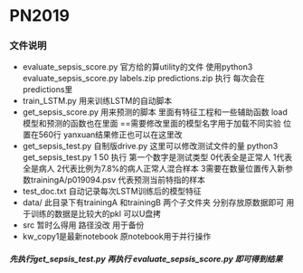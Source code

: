 # PN2019

### 文件说明

- evaluate_sepsis_score.py 官方给的算utility的文件 使用python3 evaluate_sepsis_score.py labels.zip predictions.zip 执行 每次会在predictions里
- train_LSTM.py 用来训练LSTM的自动脚本
- get_sepsis_score.py 用来预测的脚本 里面有特征工程和一些辅助函数 load模型和预测的函数也在里面 ==需要修改里面的模型名字用于加载不同实验 位置在560行 yanxuan结果修正也可以在这里改
- get_sepsis_test.py 自制版drive.py 这里可以修改测试文件的量 python3 get_sepsis_test.py 1 50 执行 第一个数字是测试类型 0代表全是正常人 1代表全是病人 2代表比例为7.8%的病人正常人混合样本 3需要在数量位置传入新参数trainingA/p019094.psv 代表预测当前特指的样本
- test_doc.txt 自动记录每次LSTM训练后的模型特征
- data/ 此目录下有trainingA 和trainingB 两个子文件夹 分别存放原数据即可 用于训练的数据是比较大的pkl 可以U盘拷
- src 暂时么得用 路径没改 用于备份
- kw_copy1是最新notebook 原notebook用于并行操作

##### 先执行get_sepsis_test.py 再执行 evaluate_sepsis_score.py 即可得到结果
